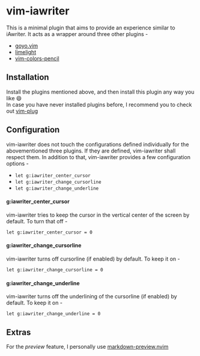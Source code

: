 # vim-iawriter
This is a minimal plugin that aims to provide an experience similar to iAwriter. It acts as a wrapper around three other plugins -
* [goyo.vim](https://github.com/junegunn/goyo.vim)
* [limelight](https://github.com/junegunn/limelight.vim)
* [vim-colors-pencil](https://github.com/reedes/vim-colors-pencil)

## Installation
Install the plugins mentioned above, and then install this plugin any way you like :smile: <br/>
In case you have never installed plugins before, I recommend you to check out [vim-plug](https://github.com/junegunn/vim-plug)

## Configuration
vim-iawriter does not touch the configurations defined individually for the abovementioned three plugins. If they are defined, vim-iawriter shall respect them.
In addition to that, vim-iawriter provides a few configuration options -
* `let g:iawriter_center_cursor`
* `let g:iawriter_change_cursorline`
* `let g:iawriter_change_underline`

#### g:iawriter_center_cursor
vim-iawriter tries to keep the cursor in the vertical center of the screen by default. To turn that off -
```
let g:iawriter_center_cursor = 0
```

#### g:iawriter_change_cursorline
vim-iawriter turns off cursorline (if enabled) by default. To keep it on -
```
let g:iawriter_change_cursorline = 0
```

#### g:iawriter_change_underline
vim-iawriter turns off the underlining of the cursorline (if enabled) by default. To keep it on -
```
let g:iawriter_change_underline = 0
```

## Extras
For the _preview_ feature, I personally use [markdown-preview.nvim](https://github.com/iamcco/markdown-preview.nvim)
